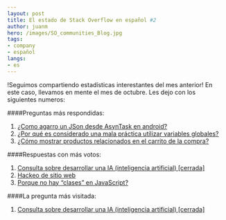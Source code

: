 ```yaml
---
layout: post
title: El estado de Stack Overflow en español #2
author: juanm
hero: /images/SO_communities_Blog.jpg
tags:
- company
- español
langs:
- es
---
```

!Seguimos compartiendo estadísticas interestantes del mes anterior!  En este caso, llevamos en mente el mes de octubre.  Les dejo con los siguientes numeros:

####Preguntas más respondidas:
1. [¿Como agarro un JSon desde AsynTask en android?](http://es.stackoverflow.com/questions/28624/como-agarro-un-json-desde-asyntask-en-android)
2. [¿Por qué es considerado una mala práctica utilizar variables globales?](http://es.stackoverflow.com/questions/29177/por-qu%C3%A9-es-considerado-una-mala-pr%C3%A1ctica-utilizar-variables-globales)
3. [¿Cómo mostrar productos relacionados en el carrito de la compra?](http://es.stackoverflow.com/questions/26723/c%C3%B3mo-mostrar-productos-relacionados-en-el-carrito-de-la-compra)

####Respuestas con más votos:
1. [Consulta sobre desarrollar una IA (inteligencia artificial) [cerrada]](http://es.stackoverflow.com/questions/26313/consulta-sobre-desarrollar-una-ia-inteligencia-artificial/27020#27020)
2. [Hackeo de sitio web](http://es.stackoverflow.com/questions/28370/hackeo-de-sitio-web/28383#28383)
3. [Porque no hay “clases” en JavaScript?](http://es.stackoverflow.com/questions/28187/porque-no-hay-clases-en-javascript/28215#28215)

####La pregunta más visitada:
1. [Consulta sobre desarrollar una IA (inteligencia artificial) [cerrada]](http://es.stackoverflow.com/questions/26313/consulta-sobre-desarrollar-una-ia-inteligencia-artificial/27020#27020)
